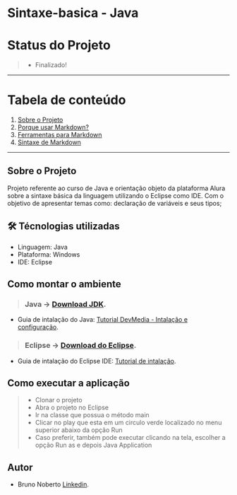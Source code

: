 # Sintaxe-basica - Java

# Status do Projeto
> - Finalizado! 

*******
# Tabela de conteúdo
1. [Sobre o Projeto](#whatismarkdown)
2. [Porque usar Markdown?](#why)
3. [Ferramentas para Markdown](#tools)
4. [Sintaxe de Markdown](#syntax)
*******

<div id='whatismarkdown'/>

## Sobre o Projeto
Projeto referente ao curso de Java e orientação objeto da plataforma Alura sobre a sintaxe básica da linguagem utilizando o Eclipse como IDE.
Com o objetivo de apresentar temas como: declaração de variáveis e seus tipos;

## 🛠 Técnologias utilizadas
- Linguagem: Java
- Plataforma: Windows
- IDE: Eclipse

## Como montar o ambiente

> ### Java -> [Download JDK](https://www.oracle.com/java/technologies/javase-downloads.html).
- Guia de intalação do Java: [Tutorial DevMedia - Intalação e configuração](https://www.devmedia.com.br/instalacao-e-configuracao-do-pacote-java-jdk/23749).

> ### Eclipse -> [Download do Eclipse](https://www.eclipse.org/).
- Guia de intalação do Eclipse IDE: [Tutorial de intalação](https://medium.com/danielpadua/java-spring-boot-eclipse-7a1c4c364839).

## Como executar a aplicação
> - Clonar o projeto
> - Abra o projeto no Eclipse
> - Ir na classe que possua o método main
> - Clicar no play que esta em um circulo verde localizado no menu superior abaixo da opção Run 
> - Caso preferir, também pode executar clicando na tela, escolher a opção Run as e depois Java Application


## Autor
- Bruno Noberto [Linkedin](https://www.linkedin.com/in/bruno-noberto/).
